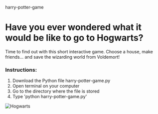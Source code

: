 harry-potter-game

# Have you ever wondered what it would be like to go to Hogwarts? 
Time to find out with this short interactive game. Choose a house, make friends... and save the wizarding world from Voldemort!

### Instructions:
1. Download the Python file harry-potter-game.py
2. Open terminal on your computer
3. Go to the directory where the file is stored
4. Type 'python harry-potter-game.py'

![Hogwarts](https://cdn.pixabay.com/photo/2018/06/15/11/16/hogwarts-3476786_960_720.png)
